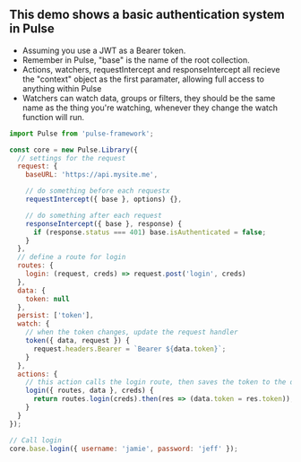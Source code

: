 ## This demo shows a basic authentication system in Pulse

- Assuming you use a JWT as a Bearer token.
- Remember in Pulse, "base" is the name of the root collection.
- Actions, watchers, requestIntercept and responseIntercept all recieve the "context" object as the first paramater, allowing full access to anything within Pulse
- Watchers can watch data, groups or filters, they should be the same name as the thing you're watching, whenever they change the watch function will run.

```js
import Pulse from 'pulse-framework';

const core = new Pulse.Library({
  // settings for the request
  request: {
    baseURL: 'https://api.mysite.me',

    // do something before each requestx
    requestIntercept({ base }, options) {},

    // do something after each request
    responseIntercept({ base }, response) {
      if (response.status === 401) base.isAuthenticated = false;
    }
  },
  // define a route for login
  routes: {
    login: (request, creds) => request.post('login', creds)
  },
  data: {
    token: null
  },
  persist: ['token'],
  watch: {
    // when the token changes, update the request handler
    token({ data, request }) {
      request.headers.Bearer = `Bearer ${data.token}`;
    }
  },
  actions: {
    // this action calls the login route, then saves the token to the data
    login({ routes, data }, creds) {
      return routes.login(creds).then(res => (data.token = res.token));
    }
  }
});

// Call login
core.base.login({ username: 'jamie', password: 'jeff' });
```
